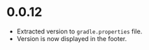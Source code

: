 # 0.0.12

* Extracted version to `gradle.properties` file.
* Version is now displayed in the footer. 
